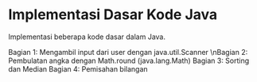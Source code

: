 # Implementasi Dasar Kode Java

Implementasi beberapa kode dasar dalam Java.

Bagian 1: Mengambil input dari user dengan java.util.Scanner
\nBagian 2: Pembulatan angka dengan Math.round (java.lang.Math)
Bagian 3: Sorting dan Median
Bagian 4: Pemisahan bilangan
